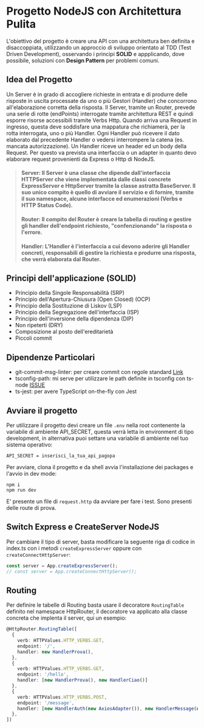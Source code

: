 # Progetto NodeJS con Architettura Pulita

L'obiettivo del progetto è creare una API con una architettura ben definita e disaccoppiata, utilizzando un approccio di sviluppo orientato al TDD (Test Driven Development), osservando i principi **SOLID** e appplicando, dove possibile, soluzioni con **Design Pattern** per problemi comuni.

## Idea del Progetto

Un Server è in grado di accogliere richieste in entrata e di produrre delle risposte in uscita processate da uno o più Gestori (Handler) che concorrono all'elaborazione corretta della risposta. Il Server, tramite un Router, prevede una serie di rotte (endPoints) interrogate tramite architettura REST e quindi esporre risorse accessibili tramite Verbs Http.
Quando arriva una Request in ingresso, questa deve soddisfare una mappatura che richiamerà, per la rotta interrogata, uno o più Handler.
Ogni Handler può ricevere il dato elaborato dal precedente Handler o vedersi interrompere la catena (es. mancata autorizzazione).
Un Handler riceve un header ed un body della Request. Per questo va prevista una interfaccia o un adapter in quanto devo elaborare request provenienti da Express o Http di NodeJS.

> #### Server: Il Server è una classe che dipende dall'interfaccia HTTPServer che viene implementata dalle classi concrete ExpressServer e HttpServer tramite la classe astratta BaseServer. Il suo unico compito è quello di avviare il servizio e di fornire, tramite il suo namespace, alcune interfacce ed enumerazioni (Verbs e HTTP Status Code).
> #### Router: Il compito del Router è creare la tabella di routing e gestire gli handler dell'endpoint richiesto, "confenzionando" la risposta o l'errore.
> #### Handler: L'Handler è l'interfaccia a cui devono aderire gli Handler concreti, responsabili di gestire la richiesta e produrre una risposta, che verrà elaborata dal Router.


## Principi dell'applicazione (SOLID)

* Principio della Singole Responsabilità (SRP)
* Principio dell'Apertura-Chiusura (Open Closed) (OCP)
* Principio della Sostituzione di Liskov (LSP)
* Principio della Segregazione dell'interfaccia (ISP)
* Principio dell'inversione della dipendenza (DIP)
* Non ripeterti (DRY)
* Composizione al posto dell'ereditarietà
* Piccoli commit

## Dipendenze Particolari

* git-commit-msg-linter: per creare commit con regole standard [Link](https://www.npmjs.com/package/git-commit-msg-linter)
* tsconfig-path: mi serve per utilizzare le path definite in tsconfig con ts-node [ISSUE](https://github.com/TypeStrong/ts-node/issues/138)
* ts-jest: per avere TypeScript on-the-fly con Jest

## Avviare il progetto

Per utilizzare il progetto devi creare un file `.env` nella root contenente la variabile di ambiente API_SECRET, questa verrà letta in environment di tipo development, in alternativa puoi settare una variabile di ambiente nel tuo sistema operativo:

```
API_SECRET = inserisci_la_tua_api_pagopa
```

Per avviare, clona il progetto e da shell avvia l'installazione dei packages e l'avvio in dev mode:

```
npm i
npm run dev
```

E' presente un file di `request.http` da avviare per fare i test. Sono presenti delle route di prova.

## Switch Express e CreateServer NodeJS

Per cambiare il tipo di server, basta modificare la seguente riga di codice in index.ts con i metodi `createExpressServer` oppure con `createConnectHttpServer`:

```js
const server = App.createExpressServer();
// const server = App.createConnectHttpServer();
```

## Routing

Per definire le tabelle di Routing basta usare il decoratore `RoutingTable` definito nel namespace HttpRouter, il decoratore va applicato alla classe concreta che implenta il server, qui un esempio:

```ts
@HttpRouter.RoutingTable([
  {
    verb: HTTPValues.HTTP_VERBS.GET,
    endpoint: '/',
    handler: new HandlerProva(),
  },
  {
    verb: HTTPValues.HTTP_VERBS.GET,
    endpoint: '/hello',
    handler: [new HandlerProva(), new HandlerCiao()]
  },
  {
    verb: HTTPValues.HTTP_VERBS.POST,
    endpoint: '/message',
    handler: [new HandlerAuth(new AxiosAdapter()), new HandlerMessage(new AxiosAdapter())],
  },
])
```
